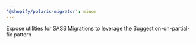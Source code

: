 ```yaml
---
'@shopify/polaris-migrator': minor
---
```


Expose utilities for SASS Migrations to leverage the Suggestion-on-partial-fix pattern
